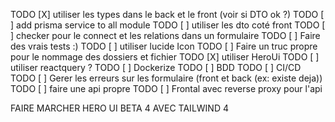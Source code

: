 TODO [X] utiliser les types dans le back et le front
(voir si DTO ok ?)
TODO [ ] add prisma service to all module
TODO [ ] utiliser les dto coté front
TODO [ ] checker pour le connect et les relations dans un formulaire
TODO [ ] Faire des vrais tests :)
TODO [ ] utiliser lucide Icon
TODO [ ] Faire un truc propre pour le nommage des dossiers et fichier
TODO [X] utiliser  HeroUi
TODO [ ] utiliser reactquery ?
TODO [ ] Dockerize
TODO [ ] BDD
TODO [ ] CI/CD
TODO [ ] Gerer les erreurs sur les formulaire (front et back (ex: existe deja))
TODO [ ] faire une api propre
TODO [ ] Frontal avec reverse proxy pour l'api



FAIRE MARCHER HERO UI BETA 4 AVEC TAILWIND 4